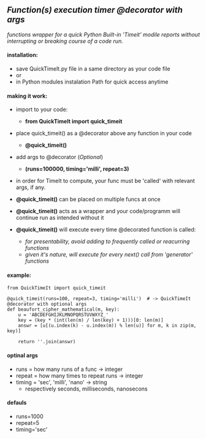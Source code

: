 ## _Function(s) execution timer @decorator with args_

*functions wrapper for a quick Python Built-in 'Timeit' modile reports*
*without interrupting or breaking course of a code run.*

#### installation:
- save QuickTimeIt.py file in a same directory as your code file
- or
- in Python modules instalation Path for quick access anytime

#### making it work:
- import to your code:
  - __from QuickTimeIt import quick_timeit__

- place quick_timeit() as a @decorator above any function in your code
  - __@quick_timeit()__

- add args to @decorator (_Optional_)
  - __(runs=100000, timing='milli', repeat=3)__ 

- in order for TimeIt to compute, your func must be 'called' with relevant args, if any.

- __@quick_timeit()__ can be placed on multiple funcs at once

- __@quick_timeit()__ acts as a wrapper and your code/programm will continue run as intended without it

- __@quick_timeit()__ will execute every time @decorated function is called:
	- _for presentability, avoid adding to frequently called or reacurring functions_
	- _given it's nature, will execute for every next() call from 'generator' functions_ 
  
  
#### example:

	from QuickTimeIt import quick_timeit

	@quick_timeit(runs=100, repeat=3, timing='milli')  # -> QuickTimeIt @decorator with optional args
	def beaufort_cipher_mathematical(m, key):
		u = 'ABCDEFGHIJKLMNOPQRSTUVWXYZ_'
		key = (key * (int(len(m) / len(key) + 1)))[0: len(m)]
		answr = [u[(u.index(k) - u.index(m)) % len(u)] for m, k in zip(m, key)]
		
		return ''.join(answr)


#### optinal args
- runs = how many runs of a func -> integer
- repeat = how many times to repeat runs -> integer
- timing = 'sec', 'milli', 'nano' -> string
  - respectively seconds, milliseconds, nanosecons

#### defauls
- runs=1000
- repeat=5
- timing='sec'
